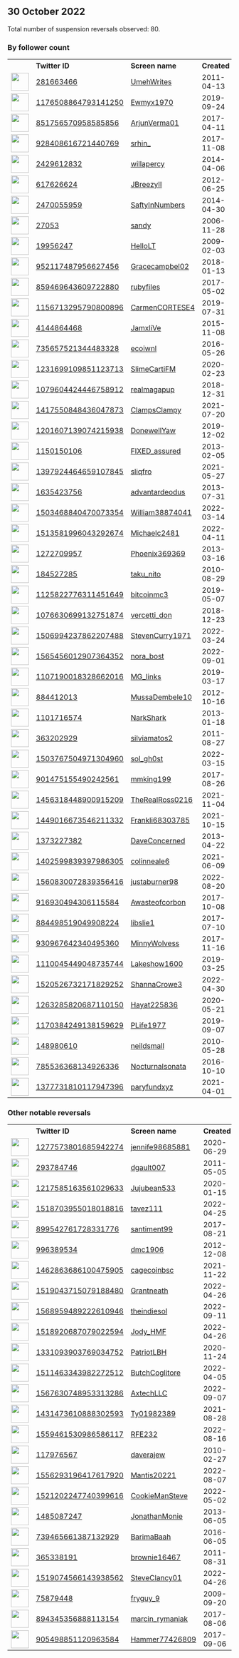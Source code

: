 
## 30 October 2022
Total number of suspension reversals observed: 80.

### By follower count
<table><tr><th></th><th align="left">Twitter ID</th><th align="left">Screen name</th>
<th align="left">Created</th><th align="left">Status</th><th align="left">Suspended</th><th align="left">Followers</th>
<tr><td><a href="https://pbs.twimg.com/profile_images/1623668088078991360/C1eKFe3C_normal.jpg"><img src="https://pbs.twimg.com/profile_images/1623668088078991360/C1eKFe3C_normal.jpg" width="40px" height="40px" align="center"/></a></td><td><a href="https://twitter.com/intent/user?user_id=281663466">281663466</a></td><td><a href="https://twitter.com/UmehWrites">UmehWrites</a></td><td>2011-04-13</td><td align="center"></td><td></td><td>114319</td></tr>
<tr><td><a href="https://pbs.twimg.com/profile_images/1622216481474838528/GDj2xHsw_normal.jpg"><img src="https://pbs.twimg.com/profile_images/1622216481474838528/GDj2xHsw_normal.jpg" width="40px" height="40px" align="center"/></a></td><td><a href="https://twitter.com/intent/user?user_id=1176508864793141250">1176508864793141250</a></td><td><a href="https://twitter.com/Ewmyx1970">Ewmyx1970</a></td><td>2019-09-24</td><td align="center"></td><td>2022-10-15</td><td>26146</td></tr>
<tr><td><a href="https://pbs.twimg.com/profile_images/1565605701741051904/oFr1oto4_normal.jpg"><img src="https://pbs.twimg.com/profile_images/1565605701741051904/oFr1oto4_normal.jpg" width="40px" height="40px" align="center"/></a></td><td><a href="https://twitter.com/intent/user?user_id=851756570958585856">851756570958585856</a></td><td><a href="https://twitter.com/ArjunVerma01">ArjunVerma01</a></td><td>2017-04-11</td><td align="center">🚫</td><td>2022-10-15</td><td>13753</td></tr>
<tr><td><a href="https://pbs.twimg.com/profile_images/1588482110045798402/6nwNjpMt_normal.jpg"><img src="https://pbs.twimg.com/profile_images/1588482110045798402/6nwNjpMt_normal.jpg" width="40px" height="40px" align="center"/></a></td><td><a href="https://twitter.com/intent/user?user_id=928408616721440769">928408616721440769</a></td><td><a href="https://twitter.com/srhin_">srhin_</a></td><td>2017-11-08</td><td align="center"></td><td>2022-10-24</td><td>11771</td></tr>
<tr><td><a href="https://pbs.twimg.com/profile_images/728919022654361601/t4BcNaKm_normal.jpg"><img src="https://pbs.twimg.com/profile_images/728919022654361601/t4BcNaKm_normal.jpg" width="40px" height="40px" align="center"/></a></td><td><a href="https://twitter.com/intent/user?user_id=2429612832">2429612832</a></td><td><a href="https://twitter.com/willapercy">willapercy</a></td><td>2014-04-06</td><td align="center"></td><td></td><td>11725</td></tr>
<tr><td><a href="https://pbs.twimg.com/profile_images/1604250802981322754/pz-ogXxC_normal.jpg"><img src="https://pbs.twimg.com/profile_images/1604250802981322754/pz-ogXxC_normal.jpg" width="40px" height="40px" align="center"/></a></td><td><a href="https://twitter.com/intent/user?user_id=617626624">617626624</a></td><td><a href="https://twitter.com/JBreezyII">JBreezyII</a></td><td>2012-06-25</td><td align="center"></td><td></td><td>6177</td></tr>
<tr><td><a href="https://pbs.twimg.com/profile_images/889867752567123974/rnYMytVN_normal.jpg"><img src="https://pbs.twimg.com/profile_images/889867752567123974/rnYMytVN_normal.jpg" width="40px" height="40px" align="center"/></a></td><td><a href="https://twitter.com/intent/user?user_id=2470055959">2470055959</a></td><td><a href="https://twitter.com/SaftyInNumbers">SaftyInNumbers</a></td><td>2014-04-30</td><td align="center"></td><td></td><td>5446</td></tr>
<tr><td><a href="https://pbs.twimg.com/profile_images/1608935121456975872/YjpBBzjx_normal.jpg"><img src="https://pbs.twimg.com/profile_images/1608935121456975872/YjpBBzjx_normal.jpg" width="40px" height="40px" align="center"/></a></td><td><a href="https://twitter.com/intent/user?user_id=27053">27053</a></td><td><a href="https://twitter.com/sandy">sandy</a></td><td>2006-11-28</td><td align="center"></td><td>2022-08-30</td><td>4932</td></tr>
<tr><td><a href="https://pbs.twimg.com/profile_images/1591248481292722176/WZYvwFiu_normal.jpg"><img src="https://pbs.twimg.com/profile_images/1591248481292722176/WZYvwFiu_normal.jpg" width="40px" height="40px" align="center"/></a></td><td><a href="https://twitter.com/intent/user?user_id=19956247">19956247</a></td><td><a href="https://twitter.com/HelloLT">HelloLT</a></td><td>2009-02-03</td><td align="center">🚫</td><td>2022-09-18</td><td>2957</td></tr>
<tr><td><a href="https://pbs.twimg.com/profile_images/1550554628932210691/VsGaeF3Y_normal.jpg"><img src="https://pbs.twimg.com/profile_images/1550554628932210691/VsGaeF3Y_normal.jpg" width="40px" height="40px" align="center"/></a></td><td><a href="https://twitter.com/intent/user?user_id=952117487956627456">952117487956627456</a></td><td><a href="https://twitter.com/Gracecampbel02">Gracecampbel02</a></td><td>2018-01-13</td><td align="center">🚫</td><td>2022-10-18</td><td>2151</td></tr>
<tr><td><a href="https://pbs.twimg.com/profile_images/1614671721742667786/Qj9wnpVp_normal.jpg"><img src="https://pbs.twimg.com/profile_images/1614671721742667786/Qj9wnpVp_normal.jpg" width="40px" height="40px" align="center"/></a></td><td><a href="https://twitter.com/intent/user?user_id=859469643609722880">859469643609722880</a></td><td><a href="https://twitter.com/rubyfiIes">rubyfiIes</a></td><td>2017-05-02</td><td align="center"></td><td></td><td>2049</td></tr>
<tr><td><a href="https://pbs.twimg.com/profile_images/1298812646037295104/ebt6_cUb_normal.jpg"><img src="https://pbs.twimg.com/profile_images/1298812646037295104/ebt6_cUb_normal.jpg" width="40px" height="40px" align="center"/></a></td><td><a href="https://twitter.com/intent/user?user_id=1156713295790800896">1156713295790800896</a></td><td><a href="https://twitter.com/CarmenCORTESE4">CarmenCORTESE4</a></td><td>2019-07-31</td><td align="center"></td><td></td><td>2027</td></tr>
<tr><td><a href="https://pbs.twimg.com/profile_images/1597456820079042561/VjxuuGAx_normal.jpg"><img src="https://pbs.twimg.com/profile_images/1597456820079042561/VjxuuGAx_normal.jpg" width="40px" height="40px" align="center"/></a></td><td><a href="https://twitter.com/intent/user?user_id=4144864468">4144864468</a></td><td><a href="https://twitter.com/JamxliVe">JamxliVe</a></td><td>2015-11-08</td><td align="center"></td><td></td><td>1897</td></tr>
<tr><td><a href="https://pbs.twimg.com/profile_images/1608719078528585728/vRRbfyS-_normal.jpg"><img src="https://pbs.twimg.com/profile_images/1608719078528585728/vRRbfyS-_normal.jpg" width="40px" height="40px" align="center"/></a></td><td><a href="https://twitter.com/intent/user?user_id=735657521344483328">735657521344483328</a></td><td><a href="https://twitter.com/ecoiwnl">ecoiwnl</a></td><td>2016-05-26</td><td align="center"></td><td></td><td>1711</td></tr>
<tr><td><a href="https://pbs.twimg.com/profile_images/1598808133488582656/mmS9csxB_normal.jpg"><img src="https://pbs.twimg.com/profile_images/1598808133488582656/mmS9csxB_normal.jpg" width="40px" height="40px" align="center"/></a></td><td><a href="https://twitter.com/intent/user?user_id=1231699109851123713">1231699109851123713</a></td><td><a href="https://twitter.com/SlimeCartiFM">SlimeCartiFM</a></td><td>2020-02-23</td><td align="center"></td><td></td><td>1350</td></tr>
<tr><td><a href="https://pbs.twimg.com/profile_images/1586782385906995201/36NCgGAW_normal.jpg"><img src="https://pbs.twimg.com/profile_images/1586782385906995201/36NCgGAW_normal.jpg" width="40px" height="40px" align="center"/></a></td><td><a href="https://twitter.com/intent/user?user_id=1079604424446758912">1079604424446758912</a></td><td><a href="https://twitter.com/realmagapup">realmagapup</a></td><td>2018-12-31</td><td align="center"></td><td></td><td>1226</td></tr>
<tr><td><a href="https://pbs.twimg.com/profile_images/1587538338608607232/pm4V1rpw_normal.jpg"><img src="https://pbs.twimg.com/profile_images/1587538338608607232/pm4V1rpw_normal.jpg" width="40px" height="40px" align="center"/></a></td><td><a href="https://twitter.com/intent/user?user_id=1417550848436047873">1417550848436047873</a></td><td><a href="https://twitter.com/ClampsClampy">ClampsClampy</a></td><td>2021-07-20</td><td align="center"></td><td>2022-10-20</td><td>1177</td></tr>
<tr><td><a href="https://pbs.twimg.com/profile_images/1247186126118551553/8m85KoIi_normal.jpg"><img src="https://pbs.twimg.com/profile_images/1247186126118551553/8m85KoIi_normal.jpg" width="40px" height="40px" align="center"/></a></td><td><a href="https://twitter.com/intent/user?user_id=1201607139074215938">1201607139074215938</a></td><td><a href="https://twitter.com/DonewellYaw">DonewellYaw</a></td><td>2019-12-02</td><td align="center"></td><td>2022-09-16</td><td>1132</td></tr>
<tr><td><a href="https://pbs.twimg.com/profile_images/1558557915824504833/hH_qRTnG_normal.jpg"><img src="https://pbs.twimg.com/profile_images/1558557915824504833/hH_qRTnG_normal.jpg" width="40px" height="40px" align="center"/></a></td><td><a href="https://twitter.com/intent/user?user_id=1150150106">1150150106</a></td><td><a href="https://twitter.com/FIXED_assured">FIXED_assured</a></td><td>2013-02-05</td><td align="center">🚫</td><td>2022-09-10</td><td>948</td></tr>
<tr><td><a href="https://pbs.twimg.com/profile_images/1603515542911983618/lkMjbh6C_normal.jpg"><img src="https://pbs.twimg.com/profile_images/1603515542911983618/lkMjbh6C_normal.jpg" width="40px" height="40px" align="center"/></a></td><td><a href="https://twitter.com/intent/user?user_id=1397924464659107845">1397924464659107845</a></td><td><a href="https://twitter.com/sliqfro">sliqfro</a></td><td>2021-05-27</td><td align="center"></td><td></td><td>864</td></tr>
<tr><td><a href="https://pbs.twimg.com/profile_images/706273100934070272/NucZEStp_normal.jpg"><img src="https://pbs.twimg.com/profile_images/706273100934070272/NucZEStp_normal.jpg" width="40px" height="40px" align="center"/></a></td><td><a href="https://twitter.com/intent/user?user_id=1635423756">1635423756</a></td><td><a href="https://twitter.com/advantardeodus">advantardeodus</a></td><td>2013-07-31</td><td align="center"></td><td>2022-08-16</td><td>720</td></tr>
<tr><td><a href="https://pbs.twimg.com/profile_images/1503469084238925824/2hhe8URC_normal.png"><img src="https://pbs.twimg.com/profile_images/1503469084238925824/2hhe8URC_normal.png" width="40px" height="40px" align="center"/></a></td><td><a href="https://twitter.com/intent/user?user_id=1503468840470073354">1503468840470073354</a></td><td><a href="https://twitter.com/William38874041">William38874041</a></td><td>2022-03-14</td><td align="center"></td><td>2022-10-20</td><td>613</td></tr>
<tr><td><a href="https://pbs.twimg.com/profile_images/1604441940233256960/iCGuFvim_normal.jpg"><img src="https://pbs.twimg.com/profile_images/1604441940233256960/iCGuFvim_normal.jpg" width="40px" height="40px" align="center"/></a></td><td><a href="https://twitter.com/intent/user?user_id=1513581996043292674">1513581996043292674</a></td><td><a href="https://twitter.com/Michaelc2481">Michaelc2481</a></td><td>2022-04-11</td><td align="center"></td><td>2022-10-06</td><td>530</td></tr>
<tr><td><a href="https://pbs.twimg.com/profile_images/1593612199087554560/nBeHQD0b_normal.jpg"><img src="https://pbs.twimg.com/profile_images/1593612199087554560/nBeHQD0b_normal.jpg" width="40px" height="40px" align="center"/></a></td><td><a href="https://twitter.com/intent/user?user_id=1272709957">1272709957</a></td><td><a href="https://twitter.com/Phoenix369369">Phoenix369369</a></td><td>2013-03-16</td><td align="center">🚫</td><td></td><td>521</td></tr>
<tr><td><a href="https://pbs.twimg.com/profile_images/1594326082467278848/mmjgYJNW_normal.jpg"><img src="https://pbs.twimg.com/profile_images/1594326082467278848/mmjgYJNW_normal.jpg" width="40px" height="40px" align="center"/></a></td><td><a href="https://twitter.com/intent/user?user_id=184527285">184527285</a></td><td><a href="https://twitter.com/taku_nito">taku_nito</a></td><td>2010-08-29</td><td align="center"></td><td>2022-03-23</td><td>500</td></tr>
<tr><td><a href="https://pbs.twimg.com/profile_images/1215242015488823297/J6n8e2ah_normal.jpg"><img src="https://pbs.twimg.com/profile_images/1215242015488823297/J6n8e2ah_normal.jpg" width="40px" height="40px" align="center"/></a></td><td><a href="https://twitter.com/intent/user?user_id=1125822776311451649">1125822776311451649</a></td><td><a href="https://twitter.com/bitcoinmc3">bitcoinmc3</a></td><td>2019-05-07</td><td align="center"></td><td></td><td>439</td></tr>
<tr><td><a href="https://pbs.twimg.com/profile_images/1603206897066299392/RHaNvyxi_normal.jpg"><img src="https://pbs.twimg.com/profile_images/1603206897066299392/RHaNvyxi_normal.jpg" width="40px" height="40px" align="center"/></a></td><td><a href="https://twitter.com/intent/user?user_id=1076630699132751874">1076630699132751874</a></td><td><a href="https://twitter.com/vercetti_don">vercetti_don</a></td><td>2018-12-23</td><td align="center">👋</td><td></td><td>414</td></tr>
<tr><td><a href="https://pbs.twimg.com/profile_images/1507017122706206724/J6XKC9we_normal.jpg"><img src="https://pbs.twimg.com/profile_images/1507017122706206724/J6XKC9we_normal.jpg" width="40px" height="40px" align="center"/></a></td><td><a href="https://twitter.com/intent/user?user_id=1506994237862207488">1506994237862207488</a></td><td><a href="https://twitter.com/StevenCurry1971">StevenCurry1971</a></td><td>2022-03-24</td><td align="center">🚫</td><td>2022-10-26</td><td>384</td></tr>
<tr><td><a href="https://pbs.twimg.com/profile_images/1568937717215498243/XwL9TvCS_normal.jpg"><img src="https://pbs.twimg.com/profile_images/1568937717215498243/XwL9TvCS_normal.jpg" width="40px" height="40px" align="center"/></a></td><td><a href="https://twitter.com/intent/user?user_id=1565456012907364352">1565456012907364352</a></td><td><a href="https://twitter.com/nora_bost">nora_bost</a></td><td>2022-09-01</td><td align="center"></td><td>2022-10-27</td><td>368</td></tr>
<tr><td><a href="https://pbs.twimg.com/profile_images/1600110106020139011/4BynY0kw_normal.jpg"><img src="https://pbs.twimg.com/profile_images/1600110106020139011/4BynY0kw_normal.jpg" width="40px" height="40px" align="center"/></a></td><td><a href="https://twitter.com/intent/user?user_id=1107190018328662016">1107190018328662016</a></td><td><a href="https://twitter.com/MG_links">MG_links</a></td><td>2019-03-17</td><td align="center"></td><td>2022-07-23</td><td>366</td></tr>
<tr><td><a href="https://pbs.twimg.com/profile_images/1371865331648585735/hLBm3KV1_normal.jpg"><img src="https://pbs.twimg.com/profile_images/1371865331648585735/hLBm3KV1_normal.jpg" width="40px" height="40px" align="center"/></a></td><td><a href="https://twitter.com/intent/user?user_id=884412013">884412013</a></td><td><a href="https://twitter.com/MussaDembele10">MussaDembele10</a></td><td>2012-10-16</td><td align="center"></td><td></td><td>348</td></tr>
<tr><td><a href="https://pbs.twimg.com/profile_images/1207346107354951680/vf7N9VoH_normal.jpg"><img src="https://pbs.twimg.com/profile_images/1207346107354951680/vf7N9VoH_normal.jpg" width="40px" height="40px" align="center"/></a></td><td><a href="https://twitter.com/intent/user?user_id=1101716574">1101716574</a></td><td><a href="https://twitter.com/NarkShark">NarkShark</a></td><td>2013-01-18</td><td align="center"></td><td></td><td>314</td></tr>
<tr><td><a href="https://pbs.twimg.com/profile_images/1266418314307395592/rNsV807i_normal.jpg"><img src="https://pbs.twimg.com/profile_images/1266418314307395592/rNsV807i_normal.jpg" width="40px" height="40px" align="center"/></a></td><td><a href="https://twitter.com/intent/user?user_id=363202929">363202929</a></td><td><a href="https://twitter.com/silviamatos2">silviamatos2</a></td><td>2011-08-27</td><td align="center"></td><td></td><td>275</td></tr>
<tr><td><a href="https://pbs.twimg.com/profile_images/1563832793662214149/7Tj732C1_normal.jpg"><img src="https://pbs.twimg.com/profile_images/1563832793662214149/7Tj732C1_normal.jpg" width="40px" height="40px" align="center"/></a></td><td><a href="https://twitter.com/intent/user?user_id=1503767504971304960">1503767504971304960</a></td><td><a href="https://twitter.com/sol_gh0st">sol_gh0st</a></td><td>2022-03-15</td><td align="center"></td><td>2022-09-16</td><td>267</td></tr>
<tr><td><a href="https://pbs.twimg.com/profile_images/1582695590521085955/gDFvXV4Z_normal.jpg"><img src="https://pbs.twimg.com/profile_images/1582695590521085955/gDFvXV4Z_normal.jpg" width="40px" height="40px" align="center"/></a></td><td><a href="https://twitter.com/intent/user?user_id=901475155490242561">901475155490242561</a></td><td><a href="https://twitter.com/mmking199">mmking199</a></td><td>2017-08-26</td><td align="center">👋</td><td>2022-10-24</td><td>266</td></tr>
<tr><td><a href="https://pbs.twimg.com/profile_images/1518769120908611584/UhP01oO7_normal.jpg"><img src="https://pbs.twimg.com/profile_images/1518769120908611584/UhP01oO7_normal.jpg" width="40px" height="40px" align="center"/></a></td><td><a href="https://twitter.com/intent/user?user_id=1456318448900915209">1456318448900915209</a></td><td><a href="https://twitter.com/TheRealRoss0216">TheRealRoss0216</a></td><td>2021-11-04</td><td align="center">🚫</td><td>2022-10-27</td><td>266</td></tr>
<tr><td><a href="https://pbs.twimg.com/profile_images/1507774466864168973/6giCZPGr_normal.jpg"><img src="https://pbs.twimg.com/profile_images/1507774466864168973/6giCZPGr_normal.jpg" width="40px" height="40px" align="center"/></a></td><td><a href="https://twitter.com/intent/user?user_id=1449016673546211332">1449016673546211332</a></td><td><a href="https://twitter.com/Frankli68303785">Frankli68303785</a></td><td>2021-10-15</td><td align="center"></td><td>2022-10-08</td><td>260</td></tr>
<tr><td><a href="https://pbs.twimg.com/profile_images/1053905077369417729/Z9Elbtdr_normal.jpg"><img src="https://pbs.twimg.com/profile_images/1053905077369417729/Z9Elbtdr_normal.jpg" width="40px" height="40px" align="center"/></a></td><td><a href="https://twitter.com/intent/user?user_id=1373227382">1373227382</a></td><td><a href="https://twitter.com/DaveConcerned">DaveConcerned</a></td><td>2013-04-22</td><td align="center"></td><td></td><td>255</td></tr>
<tr><td><a href="https://pbs.twimg.com/profile_images/1402600134475714560/XFqKh5xX_normal.jpg"><img src="https://pbs.twimg.com/profile_images/1402600134475714560/XFqKh5xX_normal.jpg" width="40px" height="40px" align="center"/></a></td><td><a href="https://twitter.com/intent/user?user_id=1402599839397986305">1402599839397986305</a></td><td><a href="https://twitter.com/colinneale6">colinneale6</a></td><td>2021-06-09</td><td align="center"></td><td>2022-09-07</td><td>253</td></tr>
<tr><td><a href="https://pbs.twimg.com/profile_images/1583601153283178497/igUWwsq__normal.jpg"><img src="https://pbs.twimg.com/profile_images/1583601153283178497/igUWwsq__normal.jpg" width="40px" height="40px" align="center"/></a></td><td><a href="https://twitter.com/intent/user?user_id=1560830072839356416">1560830072839356416</a></td><td><a href="https://twitter.com/justaburner98">justaburner98</a></td><td>2022-08-20</td><td align="center"></td><td>2022-10-13</td><td>248</td></tr>
<tr><td><a href="https://pbs.twimg.com/profile_images/1214289007523385345/kKh364gK_normal.jpg"><img src="https://pbs.twimg.com/profile_images/1214289007523385345/kKh364gK_normal.jpg" width="40px" height="40px" align="center"/></a></td><td><a href="https://twitter.com/intent/user?user_id=916930494306115584">916930494306115584</a></td><td><a href="https://twitter.com/Awasteofcorbon">Awasteofcorbon</a></td><td>2017-10-08</td><td align="center"></td><td></td><td>213</td></tr>
<tr><td><a href="https://pbs.twimg.com/profile_images/1619033418045571081/5YOZUJkM_normal.jpg"><img src="https://pbs.twimg.com/profile_images/1619033418045571081/5YOZUJkM_normal.jpg" width="40px" height="40px" align="center"/></a></td><td><a href="https://twitter.com/intent/user?user_id=884498519049908224">884498519049908224</a></td><td><a href="https://twitter.com/libslie1">libslie1</a></td><td>2017-07-10</td><td align="center"></td><td></td><td>208</td></tr>
<tr><td><a href="https://pbs.twimg.com/profile_images/1577043314435624973/y_3sZrCq_normal.jpg"><img src="https://pbs.twimg.com/profile_images/1577043314435624973/y_3sZrCq_normal.jpg" width="40px" height="40px" align="center"/></a></td><td><a href="https://twitter.com/intent/user?user_id=930967642340495360">930967642340495360</a></td><td><a href="https://twitter.com/MinnyWolvess">MinnyWolvess</a></td><td>2017-11-16</td><td align="center"></td><td></td><td>198</td></tr>
<tr><td><a href="https://pbs.twimg.com/profile_images/1488375223162327042/beDua6vq_normal.jpg"><img src="https://pbs.twimg.com/profile_images/1488375223162327042/beDua6vq_normal.jpg" width="40px" height="40px" align="center"/></a></td><td><a href="https://twitter.com/intent/user?user_id=1110045449048735744">1110045449048735744</a></td><td><a href="https://twitter.com/Lakeshow1600">Lakeshow1600</a></td><td>2019-03-25</td><td align="center">👋</td><td>2022-10-13</td><td>193</td></tr>
<tr><td><a href="https://pbs.twimg.com/profile_images/1631323048975687680/mIBw8WbV_normal.jpg"><img src="https://pbs.twimg.com/profile_images/1631323048975687680/mIBw8WbV_normal.jpg" width="40px" height="40px" align="center"/></a></td><td><a href="https://twitter.com/intent/user?user_id=1520526732171829252">1520526732171829252</a></td><td><a href="https://twitter.com/ShannaCrowe3">ShannaCrowe3</a></td><td>2022-04-30</td><td align="center"></td><td>2022-10-20</td><td>186</td></tr>
<tr><td><a href="https://pbs.twimg.com/profile_images/1598932010969571329/KTipP2mG_normal.jpg"><img src="https://pbs.twimg.com/profile_images/1598932010969571329/KTipP2mG_normal.jpg" width="40px" height="40px" align="center"/></a></td><td><a href="https://twitter.com/intent/user?user_id=1263285820687110150">1263285820687110150</a></td><td><a href="https://twitter.com/Hayat225836">Hayat225836</a></td><td>2020-05-21</td><td align="center"></td><td></td><td>170</td></tr>
<tr><td><a href="https://pbs.twimg.com/profile_images/1170384485755625473/8vUXzI-7_normal.jpg"><img src="https://pbs.twimg.com/profile_images/1170384485755625473/8vUXzI-7_normal.jpg" width="40px" height="40px" align="center"/></a></td><td><a href="https://twitter.com/intent/user?user_id=1170384249138159629">1170384249138159629</a></td><td><a href="https://twitter.com/PLife1977">PLife1977</a></td><td>2019-09-07</td><td align="center"></td><td></td><td>154</td></tr>
<tr><td><a href="https://abs.twimg.com/sticky/default_profile_images/default_profile_normal.png"><img src="https://abs.twimg.com/sticky/default_profile_images/default_profile_normal.png" width="40px" height="40px" align="center"/></a></td><td><a href="https://twitter.com/intent/user?user_id=148980610">148980610</a></td><td><a href="https://twitter.com/neildsmall">neildsmall</a></td><td>2010-05-28</td><td align="center"></td><td>2022-10-18</td><td>146</td></tr>
<tr><td><a href="https://pbs.twimg.com/profile_images/1587863308262117379/tTK0lay6_normal.jpg"><img src="https://pbs.twimg.com/profile_images/1587863308262117379/tTK0lay6_normal.jpg" width="40px" height="40px" align="center"/></a></td><td><a href="https://twitter.com/intent/user?user_id=785536368134926336">785536368134926336</a></td><td><a href="https://twitter.com/Nocturnalsonata">Nocturnalsonata</a></td><td>2016-10-10</td><td align="center"></td><td></td><td>133</td></tr>
<tr><td><a href="https://pbs.twimg.com/profile_images/1377732046886481925/2Etp5JWH_normal.png"><img src="https://pbs.twimg.com/profile_images/1377732046886481925/2Etp5JWH_normal.png" width="40px" height="40px" align="center"/></a></td><td><a href="https://twitter.com/intent/user?user_id=1377731810117947396">1377731810117947396</a></td><td><a href="https://twitter.com/paryfundxyz">paryfundxyz</a></td><td>2021-04-01</td><td align="center"></td><td>2022-07-22</td><td>131</td></tr>
</table>

### Other notable reversals
<table><tr><th></th><th align="left">Twitter ID</th><th align="left">Screen name</th>
<th align="left">Created</th><th align="left">Status</th><th align="left">Suspended</th><th align="left">Followers</th>
<tr><td><a href="https://pbs.twimg.com/profile_images/1319237601489014784/H_ayQsb3_normal.jpg"><img src="https://pbs.twimg.com/profile_images/1319237601489014784/H_ayQsb3_normal.jpg" width="40px" height="40px" align="center"/></a></td><td><a href="https://twitter.com/intent/user?user_id=1277573801685942274">1277573801685942274</a></td><td><a href="https://twitter.com/jennife98685881">jennife98685881</a></td><td>2020-06-29</td><td align="center"></td><td></td><td>51</td></tr>
<tr><td><a href="https://abs.twimg.com/sticky/default_profile_images/default_profile_normal.png"><img src="https://abs.twimg.com/sticky/default_profile_images/default_profile_normal.png" width="40px" height="40px" align="center"/></a></td><td><a href="https://twitter.com/intent/user?user_id=293784746">293784746</a></td><td><a href="https://twitter.com/dgault007">dgault007</a></td><td>2011-05-05</td><td align="center"></td><td></td><td>37</td></tr>
<tr><td><a href="https://pbs.twimg.com/profile_images/1587674839783022593/cR1Az-Th_normal.jpg"><img src="https://pbs.twimg.com/profile_images/1587674839783022593/cR1Az-Th_normal.jpg" width="40px" height="40px" align="center"/></a></td><td><a href="https://twitter.com/intent/user?user_id=1217585163561029633">1217585163561029633</a></td><td><a href="https://twitter.com/Jujubean533">Jujubean533</a></td><td>2020-01-15</td><td align="center"></td><td></td><td>121</td></tr>
<tr><td><a href="https://pbs.twimg.com/profile_images/1630313781816614913/tijGPpKJ_normal.jpg"><img src="https://pbs.twimg.com/profile_images/1630313781816614913/tijGPpKJ_normal.jpg" width="40px" height="40px" align="center"/></a></td><td><a href="https://twitter.com/intent/user?user_id=1518703955018018816">1518703955018018816</a></td><td><a href="https://twitter.com/tavez111">tavez111</a></td><td>2022-04-25</td><td align="center"></td><td>2022-10-20</td><td>50</td></tr>
<tr><td><a href="https://pbs.twimg.com/profile_images/1372214351852146693/KPMfRpLu_normal.jpg"><img src="https://pbs.twimg.com/profile_images/1372214351852146693/KPMfRpLu_normal.jpg" width="40px" height="40px" align="center"/></a></td><td><a href="https://twitter.com/intent/user?user_id=899542761728331776">899542761728331776</a></td><td><a href="https://twitter.com/santiment99">santiment99</a></td><td>2017-08-21</td><td align="center"></td><td>2022-10-20</td><td>16</td></tr>
<tr><td><a href="https://pbs.twimg.com/profile_images/1254503283692953600/byzb2UaO_normal.jpg"><img src="https://pbs.twimg.com/profile_images/1254503283692953600/byzb2UaO_normal.jpg" width="40px" height="40px" align="center"/></a></td><td><a href="https://twitter.com/intent/user?user_id=996389534">996389534</a></td><td><a href="https://twitter.com/dmc1906">dmc1906</a></td><td>2012-12-08</td><td align="center"></td><td></td><td>59</td></tr>
<tr><td><a href="https://pbs.twimg.com/profile_images/1463204235508690944/O5BnhYyb_normal.png"><img src="https://pbs.twimg.com/profile_images/1463204235508690944/O5BnhYyb_normal.png" width="40px" height="40px" align="center"/></a></td><td><a href="https://twitter.com/intent/user?user_id=1462863686100475905">1462863686100475905</a></td><td><a href="https://twitter.com/cagecoinbsc">cagecoinbsc</a></td><td>2021-11-22</td><td align="center"></td><td>2022-10-05</td><td>18</td></tr>
<tr><td><a href="https://pbs.twimg.com/profile_images/1519057269530370053/SvdM9U3G_normal.jpg"><img src="https://pbs.twimg.com/profile_images/1519057269530370053/SvdM9U3G_normal.jpg" width="40px" height="40px" align="center"/></a></td><td><a href="https://twitter.com/intent/user?user_id=1519043715079188480">1519043715079188480</a></td><td><a href="https://twitter.com/Grantneath">Grantneath</a></td><td>2022-04-26</td><td align="center">🔒</td><td>2022-10-20</td><td>12</td></tr>
<tr><td><a href="https://abs.twimg.com/sticky/default_profile_images/default_profile_normal.png"><img src="https://abs.twimg.com/sticky/default_profile_images/default_profile_normal.png" width="40px" height="40px" align="center"/></a></td><td><a href="https://twitter.com/intent/user?user_id=1568959489222610946">1568959489222610946</a></td><td><a href="https://twitter.com/theindiesol">theindiesol</a></td><td>2022-09-11</td><td align="center"></td><td>2022-10-05</td><td>0</td></tr>
<tr><td><a href="https://abs.twimg.com/sticky/default_profile_images/default_profile_normal.png"><img src="https://abs.twimg.com/sticky/default_profile_images/default_profile_normal.png" width="40px" height="40px" align="center"/></a></td><td><a href="https://twitter.com/intent/user?user_id=1518920687079022594">1518920687079022594</a></td><td><a href="https://twitter.com/Jody_HMF">Jody_HMF</a></td><td>2022-04-26</td><td align="center"></td><td>2022-05-20</td><td>1</td></tr>
<tr><td><a href="https://pbs.twimg.com/profile_images/1343003660331184133/KoIhYaSp_normal.jpg"><img src="https://pbs.twimg.com/profile_images/1343003660331184133/KoIhYaSp_normal.jpg" width="40px" height="40px" align="center"/></a></td><td><a href="https://twitter.com/intent/user?user_id=1331093903769034752">1331093903769034752</a></td><td><a href="https://twitter.com/PatriotLBH">PatriotLBH</a></td><td>2020-11-24</td><td align="center"></td><td></td><td>5</td></tr>
<tr><td><a href="https://abs.twimg.com/sticky/default_profile_images/default_profile_normal.png"><img src="https://abs.twimg.com/sticky/default_profile_images/default_profile_normal.png" width="40px" height="40px" align="center"/></a></td><td><a href="https://twitter.com/intent/user?user_id=1511463343982272512">1511463343982272512</a></td><td><a href="https://twitter.com/ButchCoglitore">ButchCoglitore</a></td><td>2022-04-05</td><td align="center"></td><td>2022-10-20</td><td>3</td></tr>
<tr><td><a href="https://pbs.twimg.com/profile_images/1567631249736335363/nKe8uYwH_normal.jpg"><img src="https://pbs.twimg.com/profile_images/1567631249736335363/nKe8uYwH_normal.jpg" width="40px" height="40px" align="center"/></a></td><td><a href="https://twitter.com/intent/user?user_id=1567630748953313286">1567630748953313286</a></td><td><a href="https://twitter.com/AxtechLLC">AxtechLLC</a></td><td>2022-09-07</td><td align="center"></td><td>2022-09-28</td><td>0</td></tr>
<tr><td><a href="https://abs.twimg.com/sticky/default_profile_images/default_profile_normal.png"><img src="https://abs.twimg.com/sticky/default_profile_images/default_profile_normal.png" width="40px" height="40px" align="center"/></a></td><td><a href="https://twitter.com/intent/user?user_id=1431473610888302593">1431473610888302593</a></td><td><a href="https://twitter.com/Ty01982389">Ty01982389</a></td><td>2021-08-28</td><td align="center"></td><td>2022-10-26</td><td>124</td></tr>
<tr><td><a href="https://abs.twimg.com/sticky/default_profile_images/default_profile_normal.png"><img src="https://abs.twimg.com/sticky/default_profile_images/default_profile_normal.png" width="40px" height="40px" align="center"/></a></td><td><a href="https://twitter.com/intent/user?user_id=1559461530986586117">1559461530986586117</a></td><td><a href="https://twitter.com/RFE232">RFE232</a></td><td>2022-08-16</td><td align="center"></td><td>2022-09-16</td><td>0</td></tr>
<tr><td><a href="https://pbs.twimg.com/profile_images/1338384162546307078/zwIHJodX_normal.jpg"><img src="https://pbs.twimg.com/profile_images/1338384162546307078/zwIHJodX_normal.jpg" width="40px" height="40px" align="center"/></a></td><td><a href="https://twitter.com/intent/user?user_id=117976567">117976567</a></td><td><a href="https://twitter.com/daverajew">daverajew</a></td><td>2010-02-27</td><td align="center"></td><td>2022-08-24</td><td>0</td></tr>
<tr><td><a href="https://pbs.twimg.com/profile_images/1556300804734464000/3zddqFXC_normal.jpg"><img src="https://pbs.twimg.com/profile_images/1556300804734464000/3zddqFXC_normal.jpg" width="40px" height="40px" align="center"/></a></td><td><a href="https://twitter.com/intent/user?user_id=1556293196417617920">1556293196417617920</a></td><td><a href="https://twitter.com/Mantis20221">Mantis20221</a></td><td>2022-08-07</td><td align="center"></td><td>2022-10-09</td><td>0</td></tr>
<tr><td><a href="https://pbs.twimg.com/profile_images/1521980078388924416/xnTR28ii_normal.jpg"><img src="https://pbs.twimg.com/profile_images/1521980078388924416/xnTR28ii_normal.jpg" width="40px" height="40px" align="center"/></a></td><td><a href="https://twitter.com/intent/user?user_id=1521202247740399616">1521202247740399616</a></td><td><a href="https://twitter.com/CookieManSteve">CookieManSteve</a></td><td>2022-05-02</td><td align="center"></td><td>2022-10-08</td><td>11</td></tr>
<tr><td><a href="https://pbs.twimg.com/profile_images/1584528807914082304/AOEkWcYH_normal.jpg"><img src="https://pbs.twimg.com/profile_images/1584528807914082304/AOEkWcYH_normal.jpg" width="40px" height="40px" align="center"/></a></td><td><a href="https://twitter.com/intent/user?user_id=1485087247">1485087247</a></td><td><a href="https://twitter.com/JonathanMonie">JonathanMonie</a></td><td>2013-06-05</td><td align="center"></td><td>2022-08-28</td><td>56</td></tr>
<tr><td><a href="https://pbs.twimg.com/profile_images/1565523214255751169/R7x8ddSv_normal.png"><img src="https://pbs.twimg.com/profile_images/1565523214255751169/R7x8ddSv_normal.png" width="40px" height="40px" align="center"/></a></td><td><a href="https://twitter.com/intent/user?user_id=739465661387132929">739465661387132929</a></td><td><a href="https://twitter.com/BarimaBaah">BarimaBaah</a></td><td>2016-06-05</td><td align="center">🚫</td><td>2022-10-10</td><td>1</td></tr>
<tr><td><a href="https://pbs.twimg.com/profile_images/1431551348152147968/9HtT2x0M_normal.jpg"><img src="https://pbs.twimg.com/profile_images/1431551348152147968/9HtT2x0M_normal.jpg" width="40px" height="40px" align="center"/></a></td><td><a href="https://twitter.com/intent/user?user_id=365338191">365338191</a></td><td><a href="https://twitter.com/brownie16467">brownie16467</a></td><td>2011-08-31</td><td align="center"></td><td>2022-09-19</td><td>18</td></tr>
<tr><td><a href="https://pbs.twimg.com/profile_images/1550433184940265477/VcaYobk5_normal.jpg"><img src="https://pbs.twimg.com/profile_images/1550433184940265477/VcaYobk5_normal.jpg" width="40px" height="40px" align="center"/></a></td><td><a href="https://twitter.com/intent/user?user_id=1519074566143938562">1519074566143938562</a></td><td><a href="https://twitter.com/SteveClancy01">SteveClancy01</a></td><td>2022-04-26</td><td align="center"></td><td>2022-09-23</td><td>6</td></tr>
<tr><td><a href="https://pbs.twimg.com/profile_images/1561920232838807552/jXa2sicX_normal.jpg"><img src="https://pbs.twimg.com/profile_images/1561920232838807552/jXa2sicX_normal.jpg" width="40px" height="40px" align="center"/></a></td><td><a href="https://twitter.com/intent/user?user_id=75879448">75879448</a></td><td><a href="https://twitter.com/fryguy_9">fryguy_9</a></td><td>2009-09-20</td><td align="center"></td><td>2022-10-25</td><td>41</td></tr>
<tr><td><a href="https://pbs.twimg.com/profile_images/894351201520766976/HXDrm2xs_normal.jpg"><img src="https://pbs.twimg.com/profile_images/894351201520766976/HXDrm2xs_normal.jpg" width="40px" height="40px" align="center"/></a></td><td><a href="https://twitter.com/intent/user?user_id=894345356888113154">894345356888113154</a></td><td><a href="https://twitter.com/marcin_rymaniak">marcin_rymaniak</a></td><td>2017-08-06</td><td align="center"></td><td></td><td>68</td></tr>
<tr><td><a href="https://pbs.twimg.com/profile_images/1207743578438537216/WNL239wB_normal.jpg"><img src="https://pbs.twimg.com/profile_images/1207743578438537216/WNL239wB_normal.jpg" width="40px" height="40px" align="center"/></a></td><td><a href="https://twitter.com/intent/user?user_id=905498851120963584">905498851120963584</a></td><td><a href="https://twitter.com/Hammer77426809">Hammer77426809</a></td><td>2017-09-06</td><td align="center"></td><td></td><td>82</td></tr>
</table>
